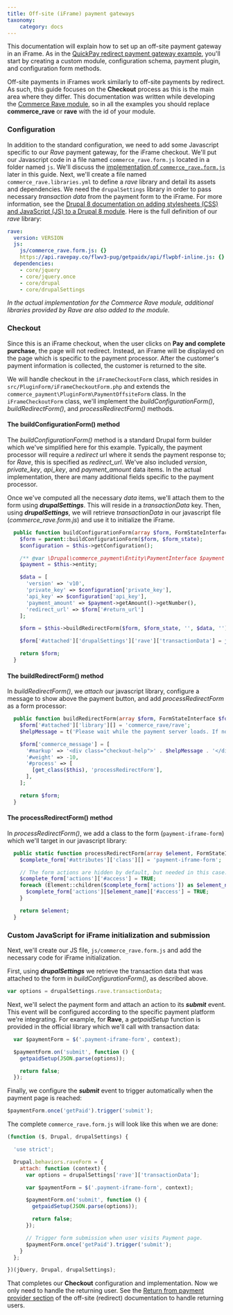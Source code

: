 ```yaml
---
title: Off-site (iFrame) payment gateways
taxonomy:
    category: docs
---
```


This documentation will explain how to set up an off-site payment gateway in an iFrame. As in the [QuickPay redirect payment gateway example](../docs.md), you'll start by creating a custom module, configuration schema, payment plugin, and configuration form methods.

Off-site payments in iFrames work similarly to off-site payments by redirect. As such, this guide focuses on the **Checkout** process as this is the main area where they differ. This documentation was written while developing the [Commerce Rave module], so in all the examples you should replace **commerce_rave** or **rave** with the id of your module.

### Configuration
In addition to the standard configuration, we need to add some Javascript specific to our *Rave* payment gateway, for the iFrame checkout. We'll put our Javascript code in a file named `commerce_rave.form.js` located in a folder named `js`. We'll discuss the [implementation of `commerce_rave.form.js`](#custom-javascript-for-iframe-initialization-and-submission) later in this guide. Next, we'll create a file named `commerce_rave.libraries.yml` to define a *rave* library and detail its assets and dependencies. We need the `drupalSettings` library in order to pass necessary *transaction data* from the payment form to the iFrame. For more information, see the [Drupal 8 documentation on adding stylesheets (CSS) and JavaScript (JS) to a Drupal 8 module]. Here is the full definition of our *rave* library:

```yaml
rave:
  version: VERSION
  js:
    js/commerce_rave.form.js: {}
    https://api.ravepay.co/flwv3-pug/getpaidx/api/flwpbf-inline.js: {}
  dependencies:
    - core/jquery
    - core/jquery.once
    - core/drupal
    - core/drupalSettings
```
*In the actual implementation for the Commerce Rave module, additional libraries provided by *Rave* are also added to the module.*

### Checkout
Since this is an iFrame checkout, when the user clicks on **Pay and complete purchase**, the page will not redirect. Instead, an iFrame will be displayed on the page which is specific to the payment processor. After
the customer's payment information is collected, the customer is returned to the site.

We will handle checkout in the `iFrameCheckoutForm` class, which resides in `src/PluginForm/iFrameCheckoutForm.php` and extends the `commerce_payment\PluginForm\PaymentOffsiteForm` class. In the `iFrameCheckoutForm` class, we'll implement the *buildConfigurationForm()*, *buildRedirectForm()*, and *processRedirectForm()* methods.

#### The buildConfigurationForm() method
The *buildConfigurationForm()* method is a standard Drupal form builder which we've simplified here for this example. Typically, the payment processor will require a *redirect* url where it sends the payment response to; for *Rave*, this is specified as *redirect_url*. We've also included *version*, *private_key*, *api_key*, and *payment_amount* data items. In the actual implementation, there are many additional fields specific to the payment processor.

Once we've computed all the necessary *data* items, we'll attach them to the form using ***drupalSettings***. This will reside in a *transactionData* key. Then, using ***drupalSettings***, we will retrieve *transactionData* in our javascript file (*commerce_rave.form.js*) and use it to initialize the iFrame.


```php
  public function buildConfigurationForm(array $form, FormStateInterface $form_state) {
    $form = parent::buildConfigurationForm($form, $form_state);
    $configuration = $this->getConfiguration();

    /** @var \Drupal\commerce_payment\Entity\PaymentInterface $payment */
    $payment = $this->entity;

    $data = [
      'version' => 'v10',
      'private_key' => $configuration['private_key'],
      'api_key' => $configuration['api_key'],
      'payment_amount' => $payment->getAmount()->getNumber(),
      'redirect_url' => $form['#return_url']
    ];

    $form = $this->buildRedirectForm($form, $form_state, '', $data, '');

    $form['#attached']['drupalSettings']['rave']['transactionData'] = json_encode($data);

    return $form;
  }
```

#### The buildRedirectForm() method
In *buildRedirectForm()*, we _attach_ our javascript library, configure a message to show above the payment button, and add *processRedirectForm* as a form processor:

```php
  public function buildRedirectForm(array $form, FormStateInterface $form_state, $redirect_url, array $data, $redirect_method = '') {
    $form['#attached']['library'][] = 'commerce_rave/rave';
    $helpMessage = t('Please wait while the payment server loads. If nothing happens within 10 seconds, please click on the button below.');

    $form['commerce_message'] = [
      '#markup' => '<div class="checkout-help">' . $helpMessage . '</div>',
      '#weight' => -10,
      '#process' => [
        [get_class($this), 'processRedirectForm'],
      ],
    ];

    return $form;
  }
```

#### The processRedirectForm() method
In *processRedirectForm()*, we add a class to the form (`payment-iframe-form`) which we'll target in our javascript library:

```php
  public static function processRedirectForm(array $element, FormStateInterface $form_state, array &$complete_form) {
    $complete_form['#attributes']['class'][] = 'payment-iframe-form';

    // The form actions are hidden by default, but needed in this case.
    $complete_form['actions']['#access'] = TRUE;
    foreach (Element::children($complete_form['actions']) as $element_name) {
      $complete_form['actions'][$element_name]['#access'] = TRUE;
    }

    return $element;
  }
```

### Custom JavaScript for iFrame initialization and submission

Next, we'll create our JS file, `js/commerce_rave.form.js` and add the necessary code for iFrame initialization.

First, using ***drupalSettings*** we retrieve the transaction data that was attached to the form in *buildConfigurationForm()*, as described above.

```javascript
var options = drupalSettings.rave.transactionData;
```

Next, we'll select the payment form and attach an action to its ***submit*** event.
This event will be configured according to the specific payment platform we're integrating.
For example, for **Rave**, a *getpaidSetup* function is provided in the official library which we'll call with transaction data:

```javascript
  var $paymentForm = $('.payment-iframe-form', context);

  $paymentForm.on('submit', function () {
    getpaidSetup(JSON.parse(options));

    return false;
  });
```

Finally, we configure the ***submit*** event to trigger automatically when the payment page is reached:

```javascript
$paymentForm.once('getPaid').trigger('submit');
```

The complete `commerce_rave.form.js` will look like this when we are done:

```javascript
(function ($, Drupal, drupalSettings) {

  'use strict';

  Drupal.behaviors.raveForm = {
    attach: function (context) {
      var options = drupalSettings['rave']['transactionData'];

      var $paymentForm = $('.payment-iframe-form', context);

      $paymentForm.on('submit', function () {
        getpaidSetup(JSON.parse(options));

        return false;
      });

      // Trigger form submission when user visits Payment page.
      $paymentForm.once('getPaid').trigger('submit');
    }
  };

})(jQuery, Drupal, drupalSettings);
```

That completes our **Checkout** configuration and implementation. Now we only need to handle the returning user.
See the [Return from payment provider section](../02.off-site-redirect-gateways#return-from-payment-provider) of the off-site (redirect) documentation to handle returning users.

[Commerce Rave module]: https://drupal.org/project/commerce_rave
[Drupal 8 documentation on adding stylesheets (CSS) and JavaScript (JS) to a Drupal 8 module]: https://www.drupal.org/docs/8/creating-custom-modules/adding-stylesheets-css-and-javascript-js-to-a-drupal-8-module

